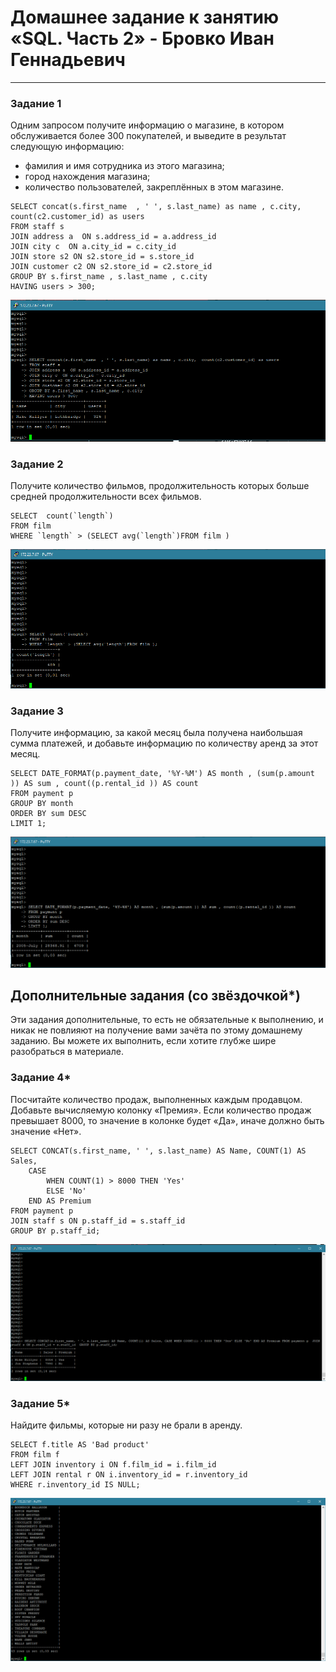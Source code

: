 # Домашнее задание к занятию «SQL. Часть 2» - Бровко Иван Геннадьевич

---

### Задание 1

Одним запросом получите информацию о магазине, в котором обслуживается более 300 покупателей, и выведите в результат следующую информацию: 
- фамилия и имя сотрудника из этого магазина;
- город нахождения магазина;
- количество пользователей, закреплённых в этом магазине.

```
SELECT concat(s.first_name  , ' ', s.last_name) as name , c.city,  count(c2.customer_id) as users 
FROM staff s 
JOIN address a  ON s.address_id = a.address_id 
JOIN city c  ON a.city_id = c.city_id 
JOIN store s2 ON s2.store_id = s.store_id 
JOIN customer c2 ON s2.store_id = c2.store_id 
GROUP BY s.first_name , s.last_name , c.city 
HAVING users > 300;
```
![скрин](img/hw-12-04/1.png)

### Задание 2

Получите количество фильмов, продолжительность которых больше средней продолжительности всех фильмов.
```
SELECT  count(`length`) 
FROM film 
WHERE `length` > (SELECT avg(`length`)FROM film )
```
![скрин](img/hw-12-04/2.png)

### Задание 3

Получите информацию, за какой месяц была получена наибольшая сумма платежей, и добавьте информацию по количеству аренд за этот месяц.

```
SELECT DATE_FORMAT(p.payment_date, '%Y-%M') AS month , (sum(p.amount )) AS sum , count((p.rental_id )) AS count
FROM payment p 
GROUP BY month
ORDER BY sum DESC
LIMIT 1;
```
![скрин](img/hw-12-04/3.png)

## Дополнительные задания (со звёздочкой*)
Эти задания дополнительные, то есть не обязательные к выполнению, и никак не повлияют на получение вами зачёта по этому домашнему заданию. Вы можете их выполнить, если хотите глубже шире разобраться в материале.

### Задание 4*

Посчитайте количество продаж, выполненных каждым продавцом. Добавьте вычисляемую колонку «Премия». Если количество продаж превышает 8000, то значение в колонке будет «Да», иначе должно быть значение «Нет».

```
SELECT CONCAT(s.first_name, ' ', s.last_name) AS Name, COUNT(1) AS Sales,
	CASE
		WHEN COUNT(1) > 8000 THEN 'Yes'
		ELSE 'No'
	END AS Premium
FROM payment p 
JOIN staff s ON p.staff_id = s.staff_id 
GROUP BY p.staff_id;
```
![скрин](img/hw-12-04/4.png)

### Задание 5*

Найдите фильмы, которые ни разу не брали в аренду.

```
SELECT f.title AS 'Bad product'
FROM film f
LEFT JOIN inventory i ON f.film_id = i.film_id
LEFT JOIN rental r ON i.inventory_id = r.inventory_id
WHERE r.inventory_id IS NULL;
```
![скрин](img/hw-12-04/5.png)
